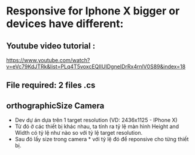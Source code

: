 # Responsive for Iphone X bigger  or devices have different: 

## Youtube video tutorial : 
https://www.youtube.com/watch?v=eVc79KdJTRk&list=PLq4T5voxcEQIIUIDgneIDrRx4rnlV0S89&index=18

## File required: 2 files .cs

## orthographicSize Camera 
- Dev dự án dựa trên 1 target resolution (VD: 2436x1125 - IPhone X)
- Từ đó ở các thiết bị khác nhau, ta tính ra tỷ lệ màn hình Height and Width có tỷ lệ như nào so với tỷ lệ target resolution. 
- Sau đó lấy size trong camera * với tỷ lệ đó để reponsive cho từng thiết bị.

